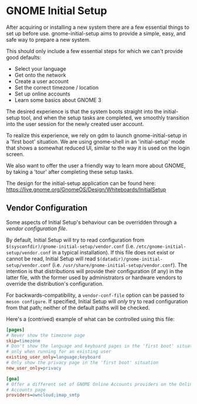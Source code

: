 GNOME Initial Setup
===================

After acquiring or installing a new system there are a few essential things
to set up before use. gnome-initial-setup aims to provide a simple, easy,
and safe way to prepare a new system.

This should only include a few essential steps for which we can't provide
good defaults:

 * Select your language
 * Get onto the network
 * Create a user account
 * Set the correct timezone / location
 * Set up online accounts
 * Learn some basics about GNOME 3

The desired experience is that the system boots straight into the
initial-setup tool, and when the setup tasks are completed, we smoothly
transition into the user session for the newly created user account.

To realize this experience, we rely on gdm to launch gnome-initial-setup
in a 'first boot' situation. We are using gnome-shell in an 'initial-setup'
mode that shows a somewhat reduced UI, similar to the way it is used on
the login screen.

We also want to offer the user a friendly way to learn more about GNOME,
by taking a 'tour' after completing these setup tasks.

The design for the initial-setup application can be found here:
https://live.gnome.org/GnomeOS/Design/Whiteboards/InitialSetup

Vendor Configuration
--------------------

Some aspects of Initial Setup's behaviour can be overridden through a
_vendor configuration file_.

By default, Initial Setup will try to read configuration from
`$(sysconfdir)/gnome-initial-setup/vendor.conf` (i.e.
`/etc/gnome-initial-setup/vendor.conf` in a typical installation). If this file
does not exist or cannot be read, Initial Setup will read
`$(datadir)/gnome-initial-setup/vendor.conf` (i.e.
`/usr/share/gnome-initial-setup/vendor.conf`). The intention is that
distributions will provide their configuration (if any) in the latter file,
with the former used by administrators or hardware vendors to override the
distribution's configuration.

For backwards-compatibility, a `vendor-conf-file` option can be passed to
`meson configure`. If specified, Initial Setup will *only* try to read
configuration from that path; neither of the default paths will be checked.

Here's a (contrived) example of what can be controlled using this file:

```ini
[pages]
# Never show the timezone page
skip=timezone
# Don't show the language and keyboard pages in the 'first boot' situation,
# only when running for an existing user
existing_user_only=language;keyboard
# Only show the privacy page in the 'first boot' situation
new_user_only=privacy

[goa]
# Offer a different set of GNOME Online Accounts providers on the Online
# Accounts page
providers=owncloud;imap_smtp
```
